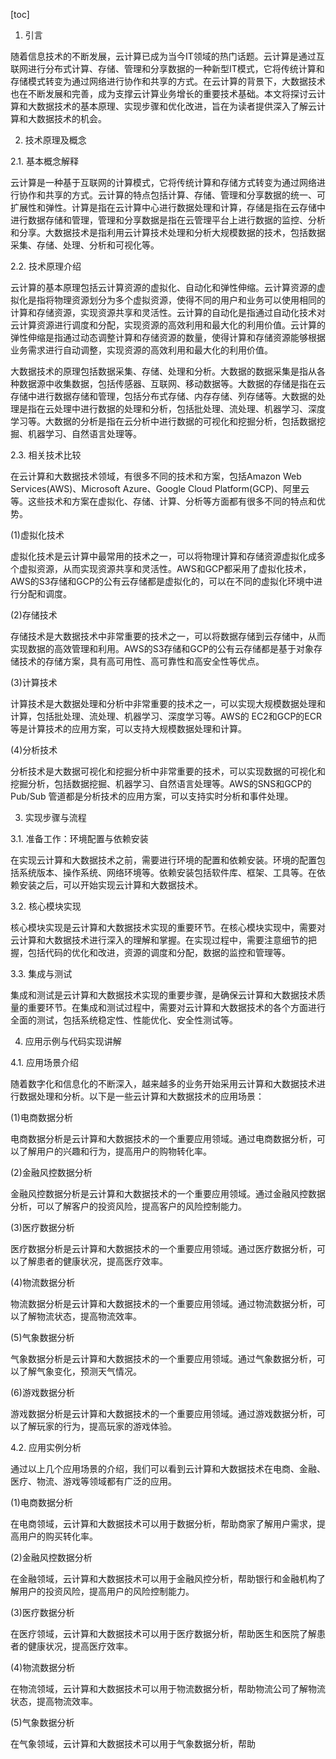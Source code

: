 
[toc]                    
                
                
1. 引言

随着信息技术的不断发展，云计算已成为当今IT领域的热门话题。云计算是通过互联网进行分布式计算、存储、管理和分享数据的一种新型IT模式，它将传统计算和存储模式转变为通过网络进行协作和共享的方式。在云计算的背景下，大数据技术也在不断发展和完善，成为支撑云计算业务增长的重要技术基础。本文将探讨云计算和大数据技术的基本原理、实现步骤和优化改进，旨在为读者提供深入了解云计算和大数据技术的机会。

2. 技术原理及概念

2.1. 基本概念解释

云计算是一种基于互联网的计算模式，它将传统计算和存储方式转变为通过网络进行协作和共享的方式。云计算的特点包括计算、存储、管理和分享数据的统一、可扩展性和弹性。计算是指在云计算中心进行数据处理和计算，存储是指在云存储中进行数据存储和管理，管理和分享数据是指在云管理平台上进行数据的监控、分析和分享。大数据技术是指利用云计算技术处理和分析大规模数据的技术，包括数据采集、存储、处理、分析和可视化等。

2.2. 技术原理介绍

云计算的基本原理包括云计算资源的虚拟化、自动化和弹性伸缩。云计算资源的虚拟化是指将物理资源划分为多个虚拟资源，使得不同的用户和业务可以使用相同的计算和存储资源，实现资源共享和灵活性。云计算的自动化是指通过自动化技术对云计算资源进行调度和分配，实现资源的高效利用和最大化的利用价值。云计算的弹性伸缩是指通过动态调整计算和存储资源的数量，使得计算和存储资源能够根据业务需求进行自动调整，实现资源的高效利用和最大化的利用价值。

大数据技术的原理包括数据采集、存储、处理和分析。大数据的数据采集是指从各种数据源中收集数据，包括传感器、互联网、移动数据等。大数据的存储是指在云存储中进行数据存储和管理，包括分布式存储、内存存储、列存储等。大数据的处理是指在云处理中进行数据的处理和分析，包括批处理、流处理、机器学习、深度学习等。大数据的分析是指在云分析中进行数据的可视化和挖掘分析，包括数据挖掘、机器学习、自然语言处理等。

2.3. 相关技术比较

在云计算和大数据技术领域，有很多不同的技术和方案，包括Amazon Web Services(AWS)、Microsoft Azure、Google Cloud Platform(GCP)、阿里云等。这些技术和方案在虚拟化、存储、计算、分析等方面都有很多不同的特点和优势。

(1)虚拟化技术

虚拟化技术是云计算中最常用的技术之一，可以将物理计算和存储资源虚拟化成多个虚拟资源，从而实现资源共享和灵活性。AWS和GCP都采用了虚拟化技术，AWS的S3存储和GCP的公有云存储都是虚拟化的，可以在不同的虚拟化环境中进行分配和调度。

(2)存储技术

存储技术是大数据技术中非常重要的技术之一，可以将数据存储到云存储中，从而实现数据的高效管理和利用。AWS的S3存储和GCP的公有云存储都是基于对象存储技术的存储方案，具有高可用性、高可靠性和高安全性等优点。

(3)计算技术

计算技术是大数据处理和分析中非常重要的技术之一，可以实现大规模数据处理和计算，包括批处理、流处理、机器学习、深度学习等。AWS的 EC2和GCP的ECR 等是计算技术的应用方案，可以支持大规模数据处理和计算。

(4)分析技术

分析技术是大数据可视化和挖掘分析中非常重要的技术，可以实现数据的可视化和挖掘分析，包括数据挖掘、机器学习、自然语言处理等。AWS的SNS和GCP的Pub/Sub 管道都是分析技术的应用方案，可以支持实时分析和事件处理。

3. 实现步骤与流程

3.1. 准备工作：环境配置与依赖安装

在实现云计算和大数据技术之前，需要进行环境的配置和依赖安装。环境的配置包括系统版本、操作系统、网络环境等。依赖安装包括软件库、框架、工具等。在依赖安装之后，可以开始实现云计算和大数据技术。

3.2. 核心模块实现

核心模块实现是云计算和大数据技术实现的重要环节。在核心模块实现中，需要对云计算和大数据技术进行深入的理解和掌握。在实现过程中，需要注意细节的把握，包括代码的优化和改进，资源的调度和分配，数据的监控和管理等。

3.3. 集成与测试

集成和测试是云计算和大数据技术实现的重要步骤，是确保云计算和大数据技术质量的重要环节。在集成和测试过程中，需要对云计算和大数据技术的各个方面进行全面的测试，包括系统稳定性、性能优化、安全性测试等。

4. 应用示例与代码实现讲解

4.1. 应用场景介绍

随着数字化和信息化的不断深入，越来越多的业务开始采用云计算和大数据技术进行数据处理和分析。以下是一些云计算和大数据技术的应用场景：

(1)电商数据分析

电商数据分析是云计算和大数据技术的一个重要应用领域。通过电商数据分析，可以了解用户的兴趣和行为，提高用户的购物转化率。

(2)金融风控数据分析

金融风控数据分析是云计算和大数据技术的一个重要应用领域。通过金融风控数据分析，可以了解客户的投资风险，提高客户的风险控制能力。

(3)医疗数据分析

医疗数据分析是云计算和大数据技术的一个重要应用领域。通过医疗数据分析，可以了解患者的健康状况，提高医疗效率。

(4)物流数据分析

物流数据分析是云计算和大数据技术的一个重要应用领域。通过物流数据分析，可以了解物流状态，提高物流效率。

(5)气象数据分析

气象数据分析是云计算和大数据技术的一个重要应用领域。通过气象数据分析，可以了解气象变化，预测天气情况。

(6)游戏数据分析

游戏数据分析是云计算和大数据技术的一个重要应用领域。通过游戏数据分析，可以了解玩家的行为，提高玩家的游戏体验。

4.2. 应用实例分析

通过以上几个应用场景的介绍，我们可以看到云计算和大数据技术在电商、金融、医疗、物流、游戏等领域都有广泛的应用。

(1)电商数据分析

在电商领域，云计算和大数据技术可以用于数据分析，帮助商家了解用户需求，提高用户的购买转化率。

(2)金融风控数据分析

在金融领域，云计算和大数据技术可以用于金融风控分析，帮助银行和金融机构了解用户的投资风险，提高用户的风险控制能力。

(3)医疗数据分析

在医疗领域，云计算和大数据技术可以用于医疗数据分析，帮助医生和医院了解患者的健康状况，提高医疗效率。

(4)物流数据分析

在物流领域，云计算和大数据技术可以用于物流数据分析，帮助物流公司了解物流状态，提高物流效率。

(5)气象数据分析

在气象领域，云计算和大数据技术可以用于气象数据分析，帮助

